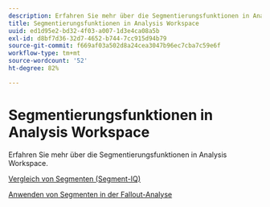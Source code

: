```yaml
---
description: Erfahren Sie mehr über die Segmentierungsfunktionen in Analysis Workspace.
title: Segmentierungsfunktionen in Analysis Workspace
uuid: ed1d95e2-bd32-4f03-a007-1d3e4ca08a5b
exl-id: d8bf7d36-32d7-4652-b744-7cc915d94b79
source-git-commit: f669af03a502d8a24cea3047b96ec7cba7c59e6f
workflow-type: tm+mt
source-wordcount: '52'
ht-degree: 82%

---
```


# Segmentierungsfunktionen in Analysis Workspace

Erfahren Sie mehr über die Segmentierungsfunktionen in Analysis Workspace.

[Vergleich von Segmenten (Segment-IQ)](https://experienceleague.adobe.com/docs/analytics/analyze/analysis-workspace/panels/segment-comparison/segment-comparison.html)

[Anwenden von Segmenten in der Fallout-Analyse](https://docs.adobe.com/help/de-DE/analytics/analyze/analysis-workspace/visualizations/fallout/compare-segments-fallout.html)
